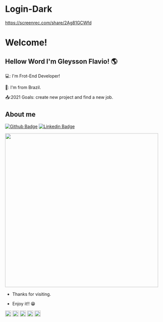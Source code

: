 # Login-Dark

https://screenrec.com/share/2Ag81GCWfd

# Welcome!

## Hellow Word I'm Gleysson Flavio! :earth_americas:

💻: I'm Frot-End Developer!


🏡: I'm from Brazil.


📤:2021 Goals: create new project and find a new job.



## About me 


[![Github Badge](https://img.shields.io/badge/-Github-000?style=flat-square&logo=Github&logoColor=white&link=https://github.com/Gleysson369)](https://github.com/Gleysson369)
[![Linkedin Badge](https://img.shields.io/badge/-LinkedIn-blue?style=flat-square&logo=Linkedin&logoColor=white&link=https://www.linkedin.com/in/gleysson-flavio-094a17198/)]( https://www.linkedin.com/in/gleysson-flavio-094a17198/)




<img src=https://github.com/TheDudeThatCode/TheDudeThatCode/blob/master/Assets/Mario_Gameplay.gif width="500">


- Thanks for visiting.


- Enjoy it!! :grin:



<code><img height="20" src="https://img.shields.io/badge/YouTube-FF0000?style=for-the-badge&logo=youtube&logoColor=white"></code>
<code><img height="20" src="https://img.shields.io/badge/Crunchyroll-F47521?style=for-the-badge&logo=crunchyroll&logoColor=white"></code>
<code><img height="20" src="https://img.shields.io/badge/Java-ED8B00?style=for-the-badge&logo=java&logoColor=white"></code>
<code><img height="20" src="https://img.shields.io/badge/Deezer-FEAA2D?style=for-the-badge&logo=deezer&logoColor=white"></code>
<code><img height="20" src="https://img.shields.io/badge/Shazam-0088FF?style=for-the-badge&logo=Shazam&logoColor=white"></code>

